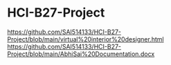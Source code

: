 # HCI-B27-Project
https://github.com/SAI514133/HCI-B27-Project/blob/main/virtual%20interior%20designer.html
https://github.com/SAI514133/HCI-B27-Project/blob/main/AbhiSai%20Documentation.docx
